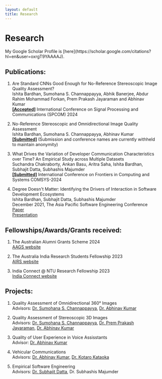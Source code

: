 ```yaml
---
layout: default
title: Research
---
```


<h1>Research</h1>
My Google Scholar Profile is [here](https://scholar.google.com/citations?hl=en&user=oxrgT9YAAAAJ).

<h2>Publications:</h2>

1. Are Standard CNNs Good Enough for No-Reference Stereoscopic Image Quality Assessment?<br>
Ishita Bardhan, Sumohana S. Channappayya, Abhik Banerjee, Abdur Rahim Mohammad Forkan, Prem Prakash Jayaraman and Abhinav Kumar<br>
<b><u>[Accepted]</u></b> International Conference on Signal Processing and Communications (SPCOM) 2024

2. No-Reference Stereoscopic and Omnidirectional Image Quality Assessment<br>
Ishita Bardhan, Sumohana S. Channappayya, Abhinav Kumar<br>
<b><u>[Submitted]</u></b> (Submission and conference names are currently withheld to maintain anonymity)

3. What Drives the Variation of Developer Communication Characteristics over Time? An Empirical Study across Multiple Datasets<br>
Suchandra Chakraborty, Ankan Basu, Aritra Saha, Ishita Bardhan, Subhajit Datta, Subhashis Majumder<br>
<b><u>[Submitted]</u></b> International Conference on Frontiers in Computing and Systems COMSYS-2024

4. Degree Doesn't Matter: Identifying the Drivers of Interaction in Software Development Ecosystems<br>
Ishita Bardhan, Subhajit Datta, Subhashis Majumder<br>
December 2021, The Asia Pacific Software Engineering Conference<br>
[Paper](https://ieeexplore.ieee.org/document/9711990)<br>
[Presentation](https://www.youtube.com/watch?v=NbDpLYdWueU)<br>

<h2>Fellowships/Awards/Grants received:</h2>

1. The Australian Alumni Grants Scheme 2024<br>
[AAGS website](https://chennai.consulate.gov.au/cnai/AAGS.html)

2. The Australia India Research Students Fellowship 2023<br>
[AIRS website](https://arch-india.org/australia-india-research-students-fellowship-program)

3. India Connect @ NTU Research Fellowship 2023<br>
[India Connect website](https://www.ntu.edu.sg/about-us/global/global-connect-fellowship)

<h2>Projects:</h2>

1. Quality Assessment of Omnidirectional 360° Images<br>
Advisors: [Dr. Sumohana S. Channappayya](https://people.iith.ac.in/sumohana/), [Dr. Abhinav Kumar](https://people.iith.ac.in/abhinavkumar/index.html)


2. Quality Assessment of Stereoscopic 3D Images<br>
Advisors: [Dr. Sumohana S. Channappayya](https://people.iith.ac.in/sumohana/), [Dr. Prem Prakash Jayaraman](https://www.swinburne.edu.au/research/our-research/access-our-research/find-a-researcher-or-supervisor/researcher-profile/?id=pjayaraman), [Dr. Abhinav Kumar](https://people.iith.ac.in/abhinavkumar/index.html)


3. Quality of User Experience in Voice Assisstants<br>
Advisor: [Dr. Abhinav Kumar](https://people.iith.ac.in/abhinavkumar/index.html)


4. Vehicular Communications<br>
Advisors: [Dr. Abhinav Kumar](https://people.iith.ac.in/abhinavkumar/index.html), [Dr. Kotaro Kataoka](https://people.iith.ac.in/kotaro/)


5. Empirical Software Engineering<br>
Advisors: [Dr. Subhajit Datta](http://dattas.net/), Dr. Subhashis Majumder
